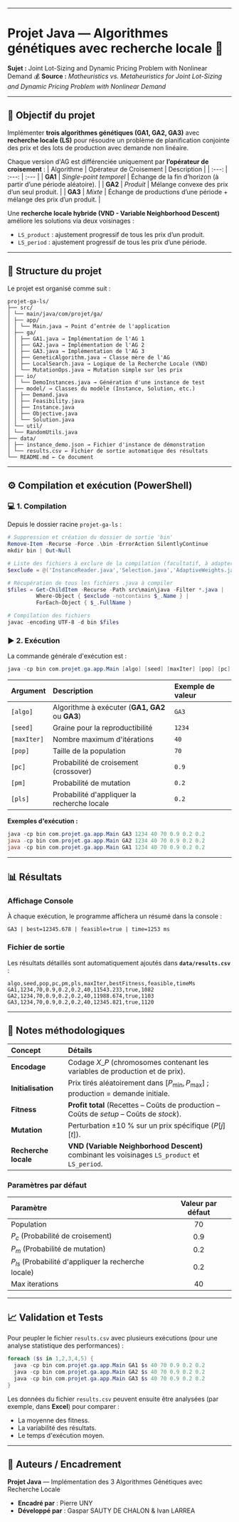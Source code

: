 
-----

# Projet Java — Algorithmes génétiques avec recherche locale 🧬

**Sujet :** Joint Lot-Sizing and Dynamic Pricing Problem with Nonlinear Demand 💰
**Source :** *Matheuristics vs. Metaheuristics for Joint Lot-Sizing and Dynamic Pricing Problem with Nonlinear Demand*

-----

## 🎯 Objectif du projet

Implémenter **trois algorithmes génétiques (GA1, GA2, GA3)** avec **recherche locale (LS)** pour résoudre un problème de planification conjointe des prix et des lots de production avec demande non linéaire.

Chaque version d'AG est différenciée uniquement par **l’opérateur de croisement** :
| Algorithme | Opérateur de Croisement | Description |
| :---: | :---: | :--- |
| **GA1** | *Single-point temporel* | Échange de la fin d’horizon (à partir d’une période aléatoire). |
| **GA2** | *Produit* | Mélange convexe des prix d’un seul produit. |
| **GA3** | *Mixte* | Échange de productions d’une période + mélange des prix d’un produit. |

Une **recherche locale hybride (VND - Variable Neighborhood Descent)** améliore les solutions via deux voisinages :

  * `LS_product` : ajustement progressif de tous les prix d’un produit.
  * `LS_period` : ajustement progressif de tous les prix d’une période.

-----

## 🧩 Structure du projet

Le projet est organisé comme suit :

```
projet-ga-ls/
├── src/
│ └── main/java/com/projet/ga/
│ ├── app/
│ │ └── Main.java → Point d’entrée de l'application
│ ├── ga/
│ │ ├── GA1.java → Implémentation de l'AG 1
│ │ ├── GA2.java → Implémentation de l'AG 2
│ │ ├── GA3.java → Implémentation de l'AG 3
│ │ ├── GeneticAlgorithm.java → Classe mère de l'AG
│ │ ├── LocalSearch.java → Logique de la Recherche Locale (VND)
│ │ └── MutationOps.java → Mutation simple sur les prix
│ ├── io/
│ │ └── DemoInstances.java → Génération d'une instance de test
│ ├── model/ → Classes du modèle (Instance, Solution, etc.)
│ │ ├── Demand.java
│ │ ├── Feasibility.java
│ │ ├── Instance.java
│ │ ├── Objective.java
│ │ └── Solution.java
│ └── util/
│ └── RandomUtils.java
├── data/
│ ├── instance_demo.json → Fichier d'instance de démonstration
│ └── results.csv ← Fichier de sortie automatique des résultats
└── README.md ← Ce document
```

-----

## ⚙️ Compilation et exécution (PowerShell)

### 💻 1. Compilation

Depuis le dossier racine `projet-ga-ls` :

```powershell
# Suppression et création du dossier de sortie 'bin'
Remove-Item -Recurse -Force .\bin -ErrorAction SilentlyContinue
mkdir bin | Out-Null

# Liste des fichiers à exclure de la compilation (facultatif, à adapter)
$exclude = @('InstanceReader.java','Selection.java','AdaptiveWeights.java','ModelTests.java')

# Récupération de tous les fichiers .java à compiler
$files = Get-ChildItem -Recurse -Path src\main\java -Filter *.java |
         Where-Object { $exclude -notcontains $_.Name } |
         ForEach-Object { $_.FullName }

# Compilation des fichiers
javac -encoding UTF-8 -d bin $files
```

### ▶️ 2. Exécution

La commande générale d'exécution est :

```powershell
java -cp bin com.projet.ga.app.Main [algo] [seed] [maxIter] [pop] [pc] [pm] [pls]
```

| Argument | Description | Exemple de valeur |
| :--- | :--- | :--- |
| `[algo]` | Algorithme à exécuter (**GA1, GA2** ou **GA3**) | `GA3` |
| `[seed]` | Graine pour la reproductibilité | `1234` |
| `[maxIter]` | Nombre maximum d'itérations | `40` |
| `[pop]` | Taille de la population | `70` |
| `[pc]` | Probabilité de croisement (crossover) | `0.9` |
| `[pm]` | Probabilité de mutation | `0.2` |
| `[pls]` | Probabilité d'appliquer la recherche locale | `0.2` |

**Exemples d'exécution :**

```powershell
java -cp bin com.projet.ga.app.Main GA3 1234 40 70 0.9 0.2 0.2
java -cp bin com.projet.ga.app.Main GA2 1234 40 70 0.9 0.2 0.2
java -cp bin com.projet.ga.app.Main GA1 1234 40 70 0.9 0.2 0.2
```

-----

## 📊 Résultats

### Affichage Console

À chaque exécution, le programme affichera un résumé dans la console :

```
GA3 | best=12345.678 | feasible=true | time=1253 ms
```

### Fichier de sortie

Les résultats détaillés sont automatiquement ajoutés dans **`data/results.csv`** :

```csv
algo,seed,pop,pc,pm,pls,maxIter,bestFitness,feasible,timeMs
GA1,1234,70,0.9,0.2,0.2,40,11543.233,true,1082
GA2,1234,70,0.9,0.2,0.2,40,11988.674,true,1103
GA3,1234,70,0.9,0.2,0.2,40,12345.821,true,1120
```

-----

## 🧠 Notes méthodologiques

| Concept | Détails |
| :--- | :--- |
| **Encodage** | Codage $X\_P$ (chromosomes contenant les variables de production et de prix). |
| **Initialisation** | Prix tirés aléatoirement dans $[P_{\min}, P_{\max}]$ ; production = demande initiale. |
| **Fitness** | **Profit total** (Recettes – Coûts de production – Coûts de *setup* – Coûts de *stock*). |
| **Mutation** | Perturbation $\pm 10\ \%$ sur un prix spécifique ($P[j][t]$). |
| **Recherche locale** | **VND (Variable Neighborhood Descent)** combinant les voisinages `LS_product` et `LS_period`. |

### Paramètres par défaut

| Paramètre | Valeur par défaut |
| :--- | :---: |
| Population | $70$ |
| $P_c$ (Probabilité de croisement) | $0.9$ |
| $P_m$ (Probabilité de mutation) | $0.2$ |
| $P_{ls}$ (Probabilité d'appliquer la recherche locale) | $0.2$ |
| Max iterations | $40$ |

-----

## 📈 Validation et Tests

Pour peupler le fichier `results.csv` avec plusieurs exécutions (pour une analyse statistique des performances) :

```powershell
foreach ($s in 1,2,3,4,5) {
  java -cp bin com.projet.ga.app.Main GA1 $s 40 70 0.9 0.2 0.2
  java -cp bin com.projet.ga.app.Main GA2 $s 40 70 0.9 0.2 0.2
  java -cp bin com.projet.ga.app.Main GA3 $s 40 70 0.9 0.2 0.2
}
```

Les données du fichier `results.csv` peuvent ensuite être analysées (par exemple, dans **Excel**) pour comparer :

  * La moyenne des fitness.
  * La variabilité des résultats.
  * Le temps d'exécution moyen.

-----

## 🧾 Auteurs / Encadrement

**Projet Java** — Implémentation des 3 Algorithmes Génétiques avec Recherche Locale

  * **Encadré par** : Pierre UNY
  * **Développé par** : Gaspar SAUTY DE CHALON & Ivan LARREA

<!-- end list -->

```
```